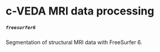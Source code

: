 # c-VEDA MRI data processing

##### `freesurfer6`
Segmentation of structural MRI data with FreeSurfer 6.
